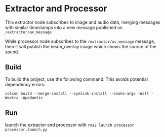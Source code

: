 # Extractor and Processor
This extractor node subscribes to image and audio data, merging messages with similar timestamps into a new message published on `/extractor/av_message`

While processor node subscribes to the `/extractor/av_message` message, then it will publish the beam_overlay image which shows the source of the sound.

## Build
To build the project, use the following command. This avoids potential dependency errors:

`colcon build --merge-install --symlink-install --cmake-args -Wall -Wextra -Wpedantic`

## Run
launch the extractor and processor with `ros2 launch processor processor.launch.py `


